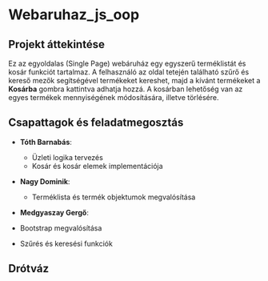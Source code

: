 # Webaruhaz_js_oop
## Projekt áttekintése
Ez az egyoldalas (Single Page) webáruház egy egyszerű terméklistát és kosár funkciót tartalmaz. A felhasználó az oldal tetején található szűrő és kereső mezők segítségével termékeket kereshet, majd a kívánt termékeket a **Kosárba** gombra kattintva adhatja hozzá. A kosárban lehetőség van az egyes termékek mennyiségének módosítására, illetve törlésére.

## Csapattagok és feladatmegosztás

- **Tóth Barnabás**:  
  - Üzleti logika tervezés  
  - Kosár és kosár elemek  implementációja

- **Nagy Dominik**:  
  - Terméklista és termék objektumok  megvalósítása  
  

- **Medgyaszay Gergő**:
 -  Bootstrap megvalósítása  
  - Szűrés és keresési funkciók


## Drótváz
